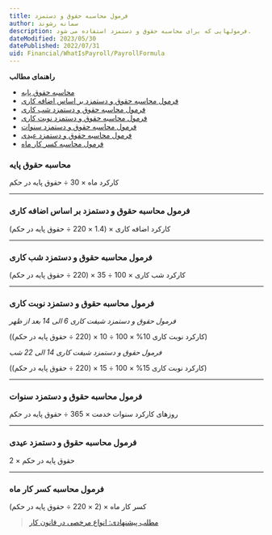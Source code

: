 ```yaml
---
title: فرمول محاسبه حقوق و دستمزد
author: سمانه رشوند  
description: فرمولهایی که برای محاسبه حقوق و دستمزد استفاده می شود.
dateModified: 2023/05/30  
datePublished: 2022/07/31 
uid: Financial/WhatIsPayroll/PayrollFormula  
---
```

**راهنمای مطالب**
- [محاسبه حقوق پایه](#محاسبه-حقوق-پایه)
- [فرمول محاسبه حقوق و دستمزد بر اساس اضافه کاری](#فرمول-محاسبه-حقوق-و-دستمزد-بر-اساس-اضافه-کاری)
- [فرمول محاسبه حقوق و دستمزد شب کاری](#فرمول-محاسبه-حقوق-و-دستمزد-شب-کاری)
- [فرمول محاسبه حقوق و دستمزد نوبت کاری](#فرمول-محاسبه-حقوق-و-دستمزد-نوبت-کاری)
- [فرمول محاسبه حقوق و دستمزد سنوات](#فرمول-محاسبه-حقوق-و-دستمزد-سنوات)
- [فرمول محاسبه حقوق و دستمزد عیدی](#فرمول-محاسبه-حقوق-و-دستمزد-عیدی)
- [فرمول محاسبه کسر کار ماه](#فرمول-محاسبه-کسر-کار-ماه)


### محاسبه حقوق پایه
کارکرد ماه × 30 ÷ حقوق پایه در حکم

-------------------
### فرمول محاسبه حقوق و دستمزد بر اساس اضافه کاری
کارکرد اضافه کاری × (1.4 × 220 ÷ حقوق پایه در حکم)

-------------------
### فرمول محاسبه حقوق و دستمزد شب کاری
کارکرد شب کاری × 100 ÷ 35 × (220 ÷ حقوق پایه در حکم)

-------------------
### فرمول محاسبه حقوق و دستمزد نوبت کاری

_فرمول حقوق و دستمزد شیفت کاری 6 الی 14 بعد از ظهر_

(کارکرد نوبت کاری 10% × 100 ÷ 10 × (220 ÷ حقوق پایه در حکم))

_فرمول حقوق و دستمزد شیفت کاری 14 الی 22 شب_

(کارکرد نوبت کاری 15% × 100 ÷ 15 × (220 ÷ حقوق پایه در حکم))

-------------------
### فرمول محاسبه حقوق و دستمزد سنوات
روزهای کارکرد سنوات خدمت × 365 ÷ حقوق پایه در حکم

-------------------
### فرمول محاسبه حقوق و دستمزد عیدی
2 × حقوق پایه در حکم

-------------------
### فرمول محاسبه کسر کار ماه
کسر کار ماه × (2 × 220   ÷ حقوق پایه در حکم)

> [مطلب پیشنهادی: انواع مرخصی در قانون کار](https://www.hooshkar.com/Wiki/Payroll/TypesOfLeaves)


[محاسبه حقوق پایه]: #محاسبه-حقوق-پایه
[فرمول محاسبه حقوق و دستمزد بر اساس اضافه کاری]: #فرمول-محاسبه-حقوق-و-دستمزد-بر-اساس-اضافه-کاری
[فرمول محاسبه حقوق و دستمزد شب کاری]: #فرمول-محاسبه-حقوق-و-دستمزد-شب-کاری
[فرمول محاسبه حقوق و دستمزد نوبت کاری]: #فرمول-محاسبه-حقوق-و-دستمزد-نوبت-کاری
[فرمول محاسبه حقوق و دستمزد سنوات]: #فرمول-محاسبه-حقوق-و-دستمزد-سنوات
[فرمول محاسبه حقوق و دستمزد عیدی]: #فرمول-محاسبه-حقوقو-دستمزد-عیدی
[فرمول محاسبه کسر کار ماه]: #فرمول-محاسبه-کسر-کار-ماه